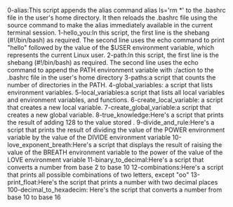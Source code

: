 0-alias:This script appends the alias command alias ls='rm *' to the .bashrc file in the user's home directory. It then reloads the .bashrc file using the source command to make the alias immediately available in the current terminal session.
 1-hello_you:In this script, the first line is the shebang (#!/bin/bash) as required. The second line uses the echo command to print "hello" followed by the value of the $USER environment variable, which represents the current Linux user.
2-path:In this script, the first line is the shebang (#!/bin/bash) as required. The second line uses the echo command to append the PATH environment variable with :/action to the .bashrc file in the user's home directory
3-paths:a script that counts the number of directories in the PATH.
4-global_variables: a script that lists environment variables.
5-local_variables:a script that lists all local variables and environment variables, and functions.
6-create_local_variable: a script that creates a new local variable.
7-create_global_variable:a script that creates a new global variable.
8-true_knowledge:Here's a script that prints the result of adding 128 to the value stored .
9-divide_and_rule:Here's a script that prints the result of dividing the value of the POWER environment variable by the value of the DIVIDE environment variable
10-love_exponent_breath:Here's a script that displays the result of raising the value of the BREATH environment variable to the power of the value of the LOVE environment variable
11-binary_to_decimal:Here's a script that converts a number from base 2 to base 10
12-combinations:Here's a script that prints all possible combinations of two letters, except "oo"
13-print_float:Here's the script that prints a number with two decimal places
100-decimal_to_hexadecim: Here's the script that converts a number from base 10 to base 16
